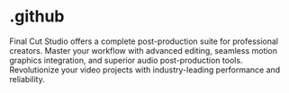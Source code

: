 # .github
Final Cut Studio offers a complete post-production suite for professional creators. Master your workflow with advanced editing, seamless motion graphics integration, and superior audio post-production tools. Revolutionize your video projects with industry-leading performance and reliability.
